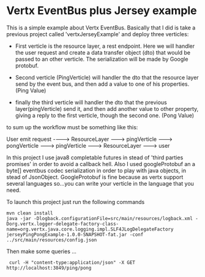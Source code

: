 # Vertx EventBus plus Jersey example

This is a simple example about Vertx EventBus. Basically that I did is take a previous project called 'vertxJerseyExample' and deploy three verticles: 

- First verticle is the resource layer, a rest endpoint. Here we will handler the user request and create a data transfer object (dto) that would be passed to an other verticle. The serialization will be made by Google protobuf. 

- Second verticle (PingVerticle) will handler the dto that the resource layer send by the event bus, and then add a value to one of his properties. (Ping Value) 

- finally the third verticle will handler the dto that the previous layer(pingVerticle) send it, and then add another value to other property, giving a reply to the first verticle, though the second one. (Pong Value)

to sum up the workflow must be something like this:

User emit request ----> ResourceLayer ---> pingVerticle ---> pongVerticle ---> pingVerticle ---> ResourceLayer ---> user

In this project I use java8 completable futures in stead of 'third parties promises' in order to avoid a callback hell. Also I used googleProtobuf an a byte[] eventbus codec serialization in order to play with java objects, in stead of JsonObject. GoogleProtobuf is fine because as vertx support several languages so...you can write your verticle in the language that you need. 

 To launch this project just run the following commands 

 ```
 mvn clean install
 java -jar -Dlogback.configurationFile=src/main/resources/logback.xml -Dorg.vertx.logger-delegate-factory-class-name=org.vertx.java.core.logging.impl.SLF4JLogDelegateFactory jerseyPingPongExample-1.0.0-SNAPSHOT-fat.jar -conf ../src/main/resources/config.json 
  ```
  
  Then make some queries ...
   
```
 curl -H "content-type:application/json" -X GET http://localhost:3849/ping/pong
```  
  
  
 